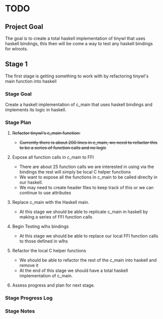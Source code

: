 # TODO

## Project Goal

The goal is to create a total haskell implementation of tinywl that uses haskell bindings, this then will be come a way to test any haskell bindings for wlroots.

## Stage 1

The first stage is getting something to work with by refactoring tinywl's main function into haskell

### Stage Goal

Create a haskell implementation of c_main that uses haskell bindings and implements its logic in haskell.

### Stage Plan

1. ~~Refactor tinywl's c_main function:~~
    
    - ~~Currently there is about 200 lines in c_main, we need to refactor this to be a series of function calls and no logic~~

2. Expose all function calls in c_main to FFI
    
    - There are about 25 function calls we are interested in using via the bindings the rest will simply be local C helper functions
    - We want to expose all the functions in c_main to be called direclty in our haskell.
    - We may need to create header files to keep track of this or we can continue to use attributes
    
3. Replace c_main with the Haskell main.
    
    - At this stage we should be able to replicate c_main in haskell by making a series of FFI function calls

4. Begin Testing wlhs bindings
    
    - At this stage we should be able to replace our local FFI function calls to those defined in wlhs

5. Refactor the local C helper functions
    - We should be able to refactor the rest of the c_main into haskell and remove it
    - At the end of this stage we should have a total haskell implementation of c_main.

6. Assess progress and plan for next stage. 

### Stage Progress Log

### Stage Notes
